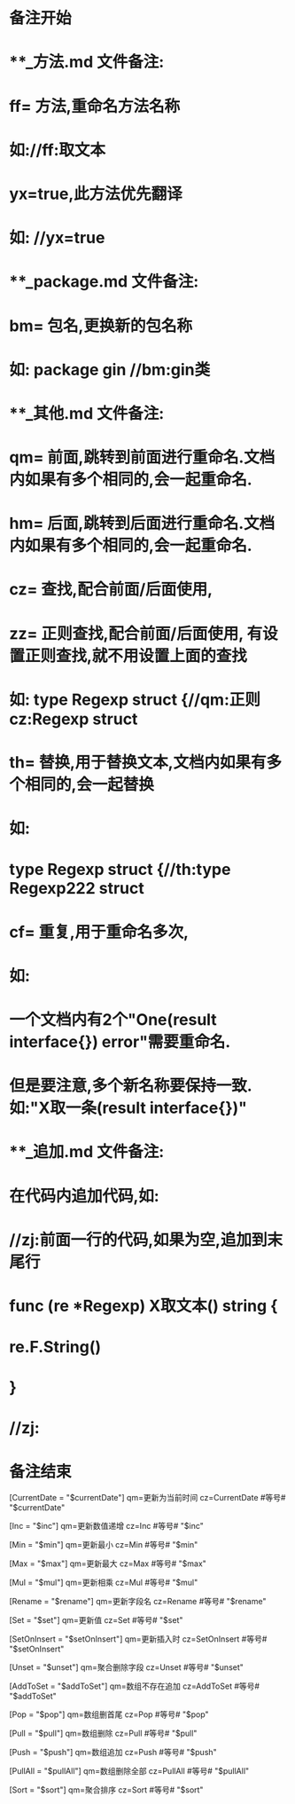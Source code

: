 # 备注开始
# **_方法.md 文件备注:
# ff= 方法,重命名方法名称
# 如://ff:取文本
#
# yx=true,此方法优先翻译
# 如: //yx=true

# **_package.md 文件备注:
# bm= 包名,更换新的包名称 
# 如: package gin //bm:gin类

# **_其他.md 文件备注:
# qm= 前面,跳转到前面进行重命名.文档内如果有多个相同的,会一起重命名.
# hm= 后面,跳转到后面进行重命名.文档内如果有多个相同的,会一起重命名.
# cz= 查找,配合前面/后面使用,
# zz= 正则查找,配合前面/后面使用, 有设置正则查找,就不用设置上面的查找
# 如: type Regexp struct {//qm:正则 cz:Regexp struct
#
# th= 替换,用于替换文本,文档内如果有多个相同的,会一起替换
# 如:
# type Regexp struct {//th:type Regexp222 struct
#
# cf= 重复,用于重命名多次,
# 如: 
# 一个文档内有2个"One(result interface{}) error"需要重命名.
# 但是要注意,多个新名称要保持一致. 如:"X取一条(result interface{})"

# **_追加.md 文件备注:
# 在代码内追加代码,如:
# //zj:前面一行的代码,如果为空,追加到末尾行
# func (re *Regexp) X取文本() string { 
# re.F.String()
# }
# //zj:
# 备注结束

[CurrentDate = "$currentDate"]
qm=更新为当前时间
cz=CurrentDate #等号# "$currentDate"

[Inc = "$inc"]
qm=更新数值递增
cz=Inc #等号# "$inc"

[Min = "$min"]
qm=更新最小
cz=Min #等号# "$min"

[Max = "$max"]
qm=更新最大
cz=Max #等号# "$max"

[Mul = "$mul"]
qm=更新相乘
cz=Mul #等号# "$mul"

[Rename = "$rename"]
qm=更新字段名
cz=Rename #等号# "$rename"

[Set = "$set"]
qm=更新值
cz=Set #等号# "$set"

[SetOnInsert = "$setOnInsert"]
qm=更新插入时
cz=SetOnInsert #等号# "$setOnInsert"

[Unset = "$unset"]
qm=聚合删除字段
cz=Unset #等号# "$unset"

[AddToSet = "$addToSet"]
qm=数组不存在追加
cz=AddToSet #等号# "$addToSet"

[Pop = "$pop"]
qm=数组删首尾
cz=Pop #等号# "$pop"

[Pull = "$pull"]
qm=数组删除
cz=Pull #等号# "$pull"

[Push = "$push"]
qm=数组追加
cz=Push #等号# "$push"

[PullAll = "$pullAll"]
qm=数组删除全部
cz=PullAll #等号# "$pullAll"

[Sort = "$sort"]
qm=聚合排序
cz=Sort #等号# "$sort"
